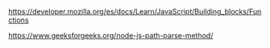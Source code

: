 https://developer.mozilla.org/es/docs/Learn/JavaScript/Building_blocks/Functions

https://www.geeksforgeeks.org/node-js-path-parse-method/

